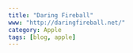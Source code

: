 ```yaml
---
title: "Daring Fireball"
www: "http://daringfireball.net/"
category: Apple
tags: [blog, apple]
---
```

